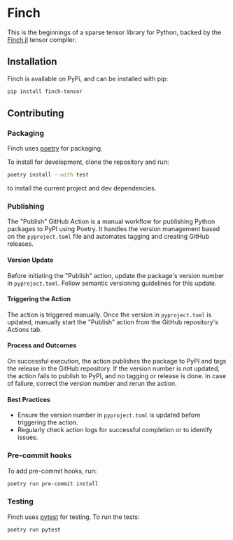 # Finch

This is the beginnings of a sparse tensor library for Python, backed by the
[Finch.jl](https://github.com/willow-ahrens/Finch.jl) tensor compiler.

## Installation

Finch is available on PyPi, and can be installed with pip:
```bash
pip install finch-tensor
```

## Contributing

### Packaging

Finch uses [poetry](https://python-poetry.org/) for packaging.

To install for development, clone the repository and run:
```bash
poetry install --with test
```
to install the current project and dev dependencies.

### Publishing

The "Publish" GitHub Action is a manual workflow for publishing Python packages to PyPI using Poetry. It handles the version management based on the `pyproject.toml` file and automates tagging and creating GitHub releases.

#### Version Update

Before initiating the "Publish" action, update the package's version number in `pyproject.toml`. Follow semantic versioning guidelines for this update.

#### Triggering the Action

The action is triggered manually. Once the version in `pyproject.toml` is updated, manually start the "Publish" action from the GitHub repository's Actions tab.

#### Process and Outcomes

On successful execution, the action publishes the package to PyPI and tags the release in the GitHub repository. If the version number is not updated, the action fails to publish to PyPI, and no tagging or release is done. In case of failure, correct the version number and rerun the action.

#### Best Practices

- Ensure the version number in `pyproject.toml` is updated before triggering the action.
- Regularly check action logs for successful completion or to identify issues.

### Pre-commit hooks

To add pre-commit hooks, run:
```bash
poetry run pre-commit install
```

### Testing

Finch uses [pytest](https://docs.pytest.org/en/latest/) for testing. To run the
tests:

```bash
poetry run pytest
```
